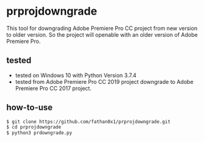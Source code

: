 # prprojdowngrade
This tool for downgrading Adobe Premiere Pro CC project from new version to older version.
So the project will openable with an older version of Adobe Premiere Pro.

## tested
* tested on Windows 10 with Python Version 3.7.4
* tested from Adobe Premiere Pro CC 2019 project downgrade to Adobe Premiere Pro CC 2017 project.

## how-to-use
```sh
$ git clone https://github.com/fathan0x1/prprojdowngrade.git
$ cd prprojdowngrade
$ python3 prdowngrade.py
```
